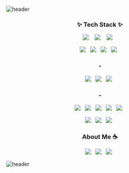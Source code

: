![header](https://capsule-render.vercel.app/api?type=soft&color=auto&height=150&section=header&text=MinjunKim&fontSize=70&animation=twinkling)



<h3 align="center">✨ Tech Stack ✨ </h3>

<p align="center">
  <img src="https://img.shields.io/badge/node.js%20-%2343853D.svg?&style=for-the-badge&logo=node.js&logoColor=white"/>&nbsp;&nbsp;&nbsp;
  <img src="https://img.shields.io/badge/typescript%20-%23007ACC.svg?&style=for-the-badge&logo=typescript&logoColor=white"/>&nbsp;&nbsp;&nbsp;
  <img src="https://img.shields.io/badge/Javascript%20-%23F7DF1E.svg?&style=for-the-badge&logo=javascript&logoColor=white"/>&nbsp;&nbsp;&nbsp;
</p>

<p align="center">
  <img src ="https://img.shields.io/badge/Graphql-%23E10098.svg?&style=flat-square&logo=graphql&logoColor=white"/>&nbsp;&nbsp;
  <img src ="https://img.shields.io/badge/Nestjs-%23E0234E.svg?&style=flat-square&logo=nestjs&logoColor=white"/>&nbsp;&nbsp;
  <img src ="https://img.shields.io/badge/Express-%23000000.svg?&style=flat-square&logo=express&logoColor=white"/>&nbsp;&nbsp;
  <img src ="https://img.shields.io/badge/Hasura-%2374b9ff.svg?&style=flat-square&logo=habr&logoColor=white"/>&nbsp;&nbsp;
</p>

<h3 align="center"> - </h3>

<p align="center">
  <img src ="https://img.shields.io/badge/Postgres-%23316192.svg?&style=flat-square&logo=postgresql&logoColor=white"/>&nbsp;&nbsp;
  <img src ="https://img.shields.io/badge/Mysql-%234479A1.svg?&style=flat-square&logo=mysql&logoColor=white"/>&nbsp;&nbsp;
  <img src ="https://img.shields.io/badge/Redis-%23DC382D.svg?&style=flat-square&logo=redis&logoColor=white"/>&nbsp;&nbsp;
</p>

<h3 align="center"> -</h3>

<p align="center">
  <img src="https://img.shields.io/badge/AWS%20-%23FF9900.svg?&style=flat-square&logo=amazon-aws&logoColor=white"/>&nbsp;&nbsp;
  <img src="https://img.shields.io/badge/Grafana%20-%23F46800.svg?&style=flat-square&logo=grafana&logoColor=white"/>&nbsp;&nbsp;
  <img src="https://img.shields.io/badge/Prometheus%20-%23E6522C.svg?&style=flat-square&logo=prometheus&logoColor=white"/>&nbsp;&nbsp;
  <img src="https://img.shields.io/badge/Loki%20-%23F46800.svg?&style=flat-square&logo=lospec&logoColor=white"/>&nbsp;&nbsp;
    <img src="https://img.shields.io/badge/Azure Pipelines%20-%23326ce5.svg?&style=flat-square&logo=azure%20pipelines&logoColor=white"/>&nbsp;&nbsp;  
</p>
<p align="center">
  <img src="https://img.shields.io/badge/Docker%20-%230db7ed.svg?&style=flat-square&logo=docker&logoColor=white"/>&nbsp;&nbsp;
  <img src="https://img.shields.io/badge/Kubernetes%20-%23326ce5.svg?&style=flat-square&logo=kubernetes&logoColor=white"/>&nbsp;&nbsp;  
  <img src="https://img.shields.io/badge/Helm%20%20%20-%230F1689.svg?&style=flat-square&logo=helm&logoColor=white"/>&nbsp;&nbsp;
</p>



<h3 align="center">About Me ☕️</h3>

<p align="center">
<a target="_blank" href="https://burning-camp.tistory.com/">
  <img src="https://img.shields.io/badge/resume%20-%2300b894.svg?&style=for-the-badge&logo=notion&logoColor=white"/></a>&nbsp;&nbsp;
<a target="_blank" href="https://www.notion.so/134463cfa0214e2c90dbba1c0a15ad14">
  <img src="https://img.shields.io/badge/blog%20-%23e17055.svg?&style=for-the-badge&logo=dev.to&logoColor=white"/></a>&nbsp;&nbsp;
<a target="_blank" href="https://www.linkedin.com/in/kim-minjun-1659aa192/">
  <img src="https://img.shields.io/badge/linkedin%20-%230A66C2.svg?&style=for-the-badge&logo=linkedin&logoColor=white"/></a>&nbsp;&nbsp;
 </p>



<!--
Here are some ideas to get you started:

- 🔭 I’m currently working on ... 
- 🌱 I’m currently learning ...
- 👯 I’m looking to collaborate on ...
- 🤔 I’m looking for help with ...
- 💬 Ask me about ...
- 📫 How to reach me: ...
- 😄 Pronouns: ...
- ⚡ Fun fact: ...
  -->

![header](https://capsule-render.vercel.app/api?type=waving&color=auto&height=150&section=footer)
